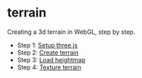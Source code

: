 # terrain
Creating a 3d terrain in WebGL, step by step.

- Step 1: [Setup three.js](https://github.com/wybiral/terrain/releases/tag/0.1)
- Step 2: [Create terrain](https://github.com/wybiral/terrain/releases/tag/0.2)
- Step 3: [Load heightmap](https://github.com/wybiral/terrain/releases/tag/0.3)
- Step 4: [Texture terrain](https://github.com/wybiral/terrain/releases/tag/0.4)
